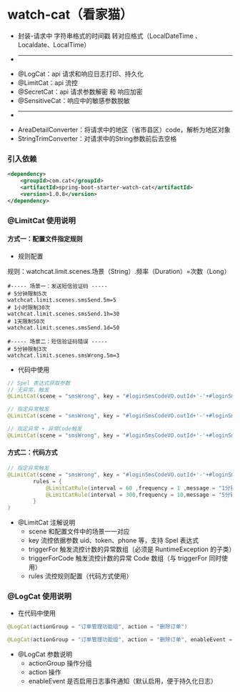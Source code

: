 # watch-cat（看家猫）
* 封装-请求中 字符串格式的时间戳 转对应格式（LocalDateTime 、Localdate、LocalTime）
* ------------------------------
* @LogCat：api 请求和响应日志打印、持久化
* @LimitCat：api 流控
* @SecretCat：api 请求参数解密 和 响应加密
* @SensitiveCat：响应中的敏感参数脱敏
* ------------------------------
* AreaDetailConverter：将请求中的地区（省市县区）code，解析为地区对象
* StringTrimConverter：对请求中的String参数前后去空格

### 引入依赖
```xml
<dependency>
    <groupId>com.cat</groupId>
    <artifactId>spring-boot-starter-watch-cat</artifactId>
    <version>1.0.8</version>
</dependency>
```

### @LimitCat 使用说明
#### 方式一：配置文件指定规则
* 规则配置

规则：watchcat.limit.scenes.场景（String）.频率（Duration）=次数（Long）
```properties
#----- 场景一：发送短信验证码 -----
# 5分钟限制5次
watchcat.limit.scenes.smsSend.5m=5
# 1小时限制30次
watchcat.limit.scenes.smsSend.1h=30
# 1天限制50次
watchcat.limit.scenes.smsSend.1d=50

#----- 场景二：短信验证码错误 -----
# 5分钟限制3次
watchcat.limit.scenes.smsWrong.5m=3
```
* 代码中使用
```java
// Spel 表达式获取参数
// 无异常，触发
@LimitCat(scene = "smsWrong", key = "#loginSmsCodeVO.outId+'-'+#loginSmsCodeVO.smsCode")

// 指定异常触发
@LimitCat(scene = "smsWrong", key = "#loginSmsCodeVO.outId+'-'+#loginSmsCodeVO.smsCode", triggerFor = BusinessException.class)

// 指定异常 + 异常Code触发
@LimitCat(scene = "smsWrong", key = "#loginSmsCodeVO.outId+'-'+#loginSmsCodeVO.smsCode", triggerFor = BusinessException.class, triggerForCode = {"6000","6001"})
```
#### 方式二：代码方式
```java
// 指定异常触发
@LimitCat(scene = "smsWrong", key = "#loginSmsCodeVO.outId+'-'+#loginSmsCodeVO.smsCode", triggerFor = BusinessException.class, 
        rules = {
		    @LimitCatRule(interval = 60 ,frequency = 1 ,message = "1分钟只能错误验证1次"),
            @LimitCatRule(interval = 300,frequency = 10,message = "5分钟只能错误验证10次")
        }
)
```

* @LimitCat 注解说明
  - scene 和配置文件中的场景一一对应
  - key 流控依据参数 uid、token、phone 等，支持 Spel 表达式
  - triggerFor 触发流控计数的异常数组（必须是 RuntimeException 的子类）
  - triggerForCode 触发流控计数的异常 Code 数组（与 triggerFor 同时使用）
  - rules 流控规则配置（代码方式使用）

### @LogCat 使用说明

* 在代码中使用
```java
@LogCat(actionGroup = "订单管理功能组", action = "删除订单")

@LogCat(actionGroup = "订单管理功能组", action = "删除订单", enableEvent = false)
```
* @LogCat 参数说明
  - actionGroup 操作分组
  - action 操作
  - enableEvent 是否启用日志事件通知（默认启用，便于持久化日志）